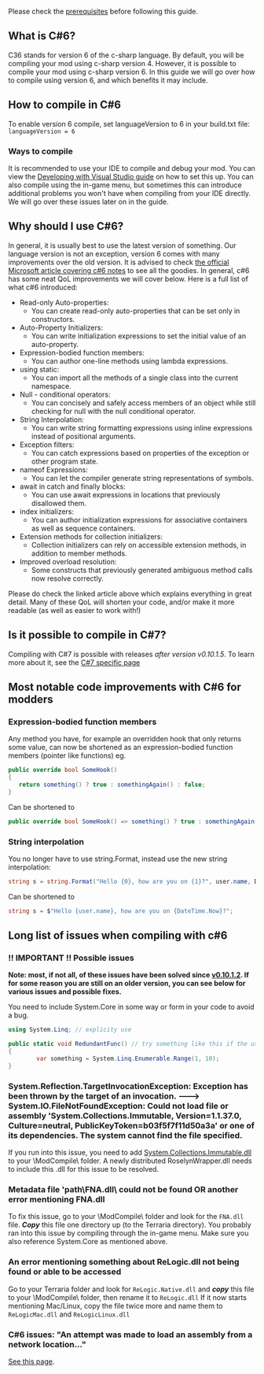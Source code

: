 Please check the [prerequisites](Intermediate-Prerequisites) before following this guide.

## What is C#6?
C36 stands for version 6 of the c-sharp language. By default, you will be compiling your mod using c-sharp version 4. However, it is possible to compile your mod using c-sharp version 6. In this guide we will go over how to compile using version 6, and which benefits it may include.

## How to compile in C#6
To enable version 6 compile, set languageVersion to 6 in your build.txt file:
`languageVersion = 6`

### Ways to compile 
It is recommended to use your IDE to compile and debug your mod. You can view the [Developing with Visual Studio guide](Developing-with-Visual-Studio) on how to set this up. You can also compile using the in-game menu, but sometimes this can introduce additional problems you won't have when compiling from your IDE directly. We will go over these issues later on in the guide.

## Why should I use C#6?
In general, it is usually best to use the latest version of something. Our language version is not an exception, version 6 comes with many improvements over the old version. It is advised to check [the official Microsoft article covering c#6 notes](https://docs.microsoft.com/en-us/dotnet/csharp/whats-new/csharp-6) to see all the goodies. In general, c#6 has some neat QoL improvements we will cover below. Here is a full list of what c#6 introduced:
* Read-only Auto-properties:
    * You can create read-only auto-properties that can be set only in constructors.
* Auto-Property Initializers:
    * You can write initialization expressions to set the initial value of an auto-property.
* Expression-bodied function members:
    * You can author one-line methods using lambda expressions.
* using static:
    * You can import all the methods of a single class into the current namespace.
* Null - conditional operators:
    * You can concisely and safely access members of an object while still checking for null with the null conditional operator.
* String Interpolation:
    * You can write string formatting expressions using inline expressions instead of positional arguments.
* Exception filters:
    * You can catch expressions based on properties of the exception or other program state.
* nameof Expressions:
    * You can let the compiler generate string representations of symbols.
* await in catch and finally blocks:
    * You can use await expressions in locations that previously disallowed them.
* index initializers:
    * You can author initialization expressions for associative containers as well as sequence containers.
* Extension methods for collection initializers:
    * Collection initializers can rely on accessible extension methods, in addition to member methods.
* Improved overload resolution:
    * Some constructs that previously generated ambiguous method calls now resolve correctly.

Please do check the linked article above which explains everything in great detail. Many of these QoL will shorten your code, and/or make it more readable (as well as easier to work with!)

## Is it possible to compile in C#7?
Compiling with C#7 is possible with releases _after version v0.10.1.5_. To learn more about it, see the [C#7 specific page](Intermediate-modding-with-c%237)

## Most notable code improvements with C#6 for modders
### Expression-bodied function members
Any method you have, for example an overridden hook that only returns some value, can now be shortened as an expression-bodied function members (pointer like functions) eg.
```csharp
public override bool SomeHook() 
{
   return something() ? true : somethingAgain() : false;
}
```
Can be shortened to
```csharp
public override bool SomeHook() => something() ? true : somethingAgain() : false
```

### String interpolation
You no longer have to use string.Format, instead use the new string interpolation:
```csharp
string s = string.Format("Hello {0}, how are you on {1}?", user.name, DateTime.Now);
```
Can be shortened to
```csharp
string s = $"Hello {user.name}, how are you on {DateTime.Now}?";
```
## Long list of issues when compiling with c#6

### !! IMPORTANT !! Possible issues
**Note: most, if not all, of these issues have been solved since [v0.10.1.2](https://github.com/blushiemagic/tModLoader/releases/tag/v0.10.1.2). If for some reason you are still on an older version, you can see below for various issues and possible fixes.**

You need to include System.Core in some way or form in your code to avoid a bug.
```csharp
using System.Linq; // explicity use

public static void RedundantFunc() // try something like this if the using directive isn't enough
{
        var something = System.Linq.Enumerable.Range(1, 10);
}
```

### System.Reflection.TargetInvocationException: Exception has been thrown by the target of an invocation. ---> System.IO.FileNotFoundException: Could not load file or assembly 'System.Collections.Immutable, Version=1.1.37.0, Culture=neutral, PublicKeyToken=b03f5f7f11d50a3a' or one of its dependencies. The system cannot find the file specified.
If you run into this issue, you need to add [System.Collections.Immutable.dll](https://cdn.discordapp.com/attachments/103115427491610624/352120158439079936/System.Collections.Immutable.dll) to your \ModCompile\ folder. A newly distributed RoselynWrapper.dll needs to include this .dll for this issue to be resolved.

### Metadata file 'path\FNA.dll\ could not be found OR another error mentioning FNA.dll
To fix this issue, go to your \ModCompile\ folder and look for the `FNA.dll` file. _**Copy**_ this file one directory up (to the Terraria directory). You probably ran into this issue by compiling through the in-game menu. Make sure you also reference System.Core as mentioned above.

### An error mentioning something about ReLogic.dll not being found or able to be accessed
Go to your Terraria folder and look for `ReLogic.Native.dll` and _**copy**_ this file to your \ModCompile\ folder, then rename it to `ReLogic.dll` If it now starts mentioning Mac/Linux, copy the file twice more and name them to `ReLogicMac.dll` and `ReLogicLinux.dll`

### C#6 issues: "An attempt was made to load an assembly from a network location..."
[See this page](https://github.com/blushiemagic/tModLoader/wiki/Basic-tModLoader-Modding-FAQ#c-6-issues-an-attempt-was-made-to-load-an-assembly-from-a-network-location).